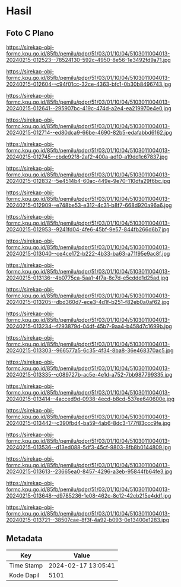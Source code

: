 # Hasil

## Foto C Plano

https://sirekap-obj-formc.kpu.go.id/85fb/pemilu/pdpr/51/03/01/10/04/5103011004013-20240215-012523--78524130-592c-4950-8e56-1e3492fd9a71.jpg

https://sirekap-obj-formc.kpu.go.id/85fb/pemilu/pdpr/51/03/01/10/04/5103011004013-20240215-012604--c94f01cc-32ce-4363-bfc1-0b30b8496743.jpg

https://sirekap-obj-formc.kpu.go.id/85fb/pemilu/pdpr/51/03/01/10/04/5103011004013-20240215-012641--295907bc-419c-474d-a2e4-ea219970e4e0.jpg

https://sirekap-obj-formc.kpu.go.id/85fb/pemilu/pdpr/51/03/01/10/04/5103011004013-20240215-012714--ed80dca9-66be-4690-82b5-edafabbd6162.jpg

https://sirekap-obj-formc.kpu.go.id/85fb/pemilu/pdpr/51/03/01/10/04/5103011004013-20240215-012745--cbde92f8-2af2-400a-ad10-a19dd1c67837.jpg

https://sirekap-obj-formc.kpu.go.id/85fb/pemilu/pdpr/51/03/01/10/04/5103011004013-20240215-012832--5e4514b4-60ac-449e-9e70-110dfa29f6bc.jpg

https://sirekap-obj-formc.kpu.go.id/85fb/pemilu/pdpr/51/03/01/10/04/5103011004013-20240215-012909--e748be53-e312-4c31-b8f7-668d920a96a6.jpg

https://sirekap-obj-formc.kpu.go.id/85fb/pemilu/pdpr/51/03/01/10/04/5103011004013-20240215-012953--9241fd04-4fe6-45bf-9e57-844fb266d6b7.jpg

https://sirekap-obj-formc.kpu.go.id/85fb/pemilu/pdpr/51/03/01/10/04/5103011004013-20240215-013040--ce4ce172-b222-4b33-ba63-a71f95e9ac8f.jpg

https://sirekap-obj-formc.kpu.go.id/85fb/pemilu/pdpr/51/03/01/10/04/5103011004013-20240215-013136--4b0775ca-5aa1-4f7a-8c7d-e5cddd1d25ad.jpg

https://sirekap-obj-formc.kpu.go.id/85fb/pemilu/pdpr/51/03/01/10/04/5103011004013-20240215-013205--dbd360d7-ece3-4d1f-b251-f82eb0a0af62.jpg

https://sirekap-obj-formc.kpu.go.id/85fb/pemilu/pdpr/51/03/01/10/04/5103011004013-20240215-013234--f293879d-04df-45b7-9aa4-b458d7c1699b.jpg

https://sirekap-obj-formc.kpu.go.id/85fb/pemilu/pdpr/51/03/01/10/04/5103011004013-20240215-013303--966577a5-6c35-4f34-8ba8-36e468370ac5.jpg

https://sirekap-obj-formc.kpu.go.id/85fb/pemilu/pdpr/51/03/01/10/04/5103011004013-20240215-013335--c089727b-ac5e-4e1d-a752-7bb987799335.jpg

https://sirekap-obj-formc.kpu.go.id/85fb/pemilu/pdpr/51/03/01/10/04/5103011004013-20240215-013414--4acced9d-0938-4ecd-b8cd-537ee640600e.jpg

https://sirekap-obj-formc.kpu.go.id/85fb/pemilu/pdpr/51/03/01/10/04/5103011004013-20240215-013442--c390fbd4-ba59-4ab6-8dc3-177f83ccc9fe.jpg

https://sirekap-obj-formc.kpu.go.id/85fb/pemilu/pdpr/51/03/01/10/04/5103011004013-20240215-013536--d13ed088-5df3-45cf-9803-8fb8b0144809.jpg

https://sirekap-obj-formc.kpu.go.id/85fb/pemilu/pdpr/51/03/01/10/04/5103011004013-20240215-013613--23665ea0-8457-4296-a3eb-95844fb64fe3.jpg

https://sirekap-obj-formc.kpu.go.id/85fb/pemilu/pdpr/51/03/01/10/04/5103011004013-20240215-013648--d9785236-1e08-462c-8c12-42cb215e4ddf.jpg

https://sirekap-obj-formc.kpu.go.id/85fb/pemilu/pdpr/51/03/01/10/04/5103011004013-20240215-013721--38507cae-8f3f-4a92-b093-0e13400e1283.jpg


## Metadata

| Key        | Value               |
| ---------- | ------------------- |
| Time Stamp | 2024-02-17 13:05:41 |
| Kode Dapil | 5101                |




